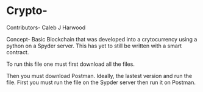 # Crypto-
Contributors- Caleb J Harwood

Concept-
Basic Blockchain that was developed into a crytocurrency using a python on a Spyder server. 
This has yet to still be written with a smart contract. 

To run this file one must first download all the files. 

Then you must download Postman. Ideally, the lastest version and run the file. First you must run the file on the Sypder server
then run it on Postman.
